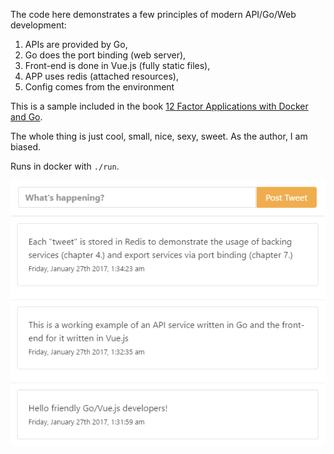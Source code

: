 The code here demonstrates a few principles of modern API/Go/Web development:

1. APIs are provided by Go,
2. Go does the port binding (web server),
3. Front-end is done in Vue.js (fully static files),
4. APP uses redis (attached resources),
5. Config comes from the environment

This is a sample included in the book [12 Factor Applications with Docker and Go](https://leanpub.com/12fa-docker-golang).

The whole thing is just cool, small, nice, sexy, sweet. As the author, I am biased.

Runs in docker with `./run`.

![Screenshot](../images/twitter-app.png)